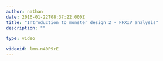 ```yaml
---
author: nathan
date: 2016-01-22T08:37:22.000Z
title: "Introduction to monster design 2 - FFXIV analysis"
description: ""

type: video

videoid: lmn-n40P9rE
---
```

